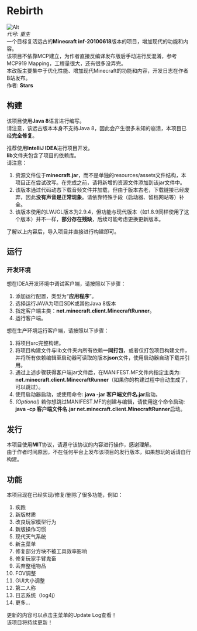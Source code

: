 # Rebirth
![Alt](https://repobeats.axiom.co/api/embed/746196d04071dda8fd1fba0767a93823e22e37d9.svg "Repobeats analytics image")  
*代号: 重生*  
一个目标复活远古的**Minecraft inf-20100618**版本的项目，增加现代的功能和内容。  
该项目不依靠MCP建立，为作者直接反编译发布版后手动进行反混淆，参考MCP919 Mapping，工程量很大，还有很多没弄完。  
本改版主要集中于优化性能、增加现代Minecraft的功能和内容，开发日志在作者B站发布。  
作者: **Stars**  
## 构建
该项目使用**Java 8**语言进行编写。  
请注意，该远古版本本身不支持Java 8，因此会产生很多未知的崩溃，本项目已经**完全修复**。  
  
推荐使用**IntelliJ IDEA**进行项目开发。  
**lib**文件夹包含了项目的依赖库。  
请注意：
1. 资源文件位于**minecraft.jar**，而不是单独的resources/assets文件结构，本项目正在尝试改写。在完成之前，请将新增的资源文件添加到该jar文件中。    
2. 该版本通过代码动态下载音频文件并加载，但由于版本古老，下载链接已经废弃，因此**没有声音是正常现象**。请依靠特殊手段（启动器、留档网站等）补全。  
3. 该版本使用的LWJGL版本为2.9.4，但功能与现代版本（如1.8.9同样使用了这个版本）并不一样，**部分存在残缺**，后续可能考虑更换更新版本。
  
了解以上内容后，导入项目并直接进行构建即可。  
## 运行
### 开发环境
想在IDEA开发环境中调试客户端，请按照以下步骤：
1. 添加运行配置，类型为“**应用程序**”。
2. 选择运行JAVA为项目SDK或其他Java 8版本
3. 指定客户端主类：**net.minecraft.client.MinecraftRunner**。
4. 运行客户端。
  
想在生产环境运行客户端，请按照以下步骤：
1. 将项目src完整构建。
2. 将项目构建文件与lib文件夹内所有依赖**一同打包**，或者仅打包项目构建文件，并将所有依赖编辑至启动器可读取的版本**json**文件，使用启动器自动下载并引用。
3. 通过上述步骤获得客户端jar文件后，在MANIFEST.MF文件内指定主类为: **net.minecraft.client.MinecraftRunner**（如果你的构建过程中自动生成了，可以跳过）。
4. 使用启动器启动，或使用命令: **java -jar 客户端文件名.jar**启动。
5. *(Optional)* 若你想跳过MANIFEST.MF的创建与编辑，请使用这个命令启动: **java -cp 客户端文件名.jar net.minecraft.client.MinecraftRunner**启动。  
## 发行
本项目使用**MIT**协议，请遵守该协议的内容进行操作，感谢理解。  
由于作者时间原因，不在任何平台上发布该项目的发行版本，如果想玩的话请自行构建。  
## 功能
本项目现在已经实现/修复/删除了很多功能，例如：
1. 疾跑
2. 新版材质
3. 改良玩家模型行为
4. 新版操作习惯
5. 现代天气系统
6. 新主菜单
7. 修复部分方块不被工具效率影响
8. 修复玩家手臂鬼畜
9. 丢弃整组物品
10. FOV调整
11. GUI大小调整
12. 第二人称
13. 日志系统（log4j）
14. 更多...
  
更新的内容可以点击主菜单的Update Log查看！  
该项目将持续更新！  
